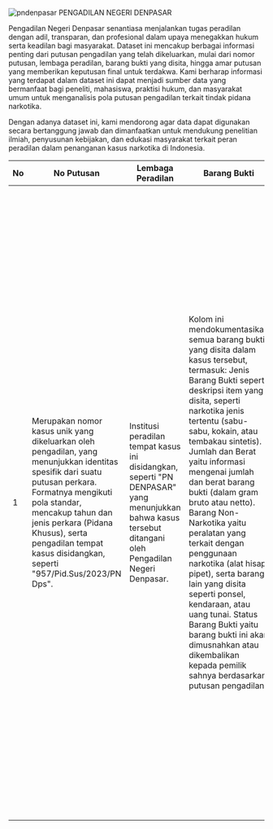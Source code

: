 
![pndenpasar](https://github.com/user-attachments/assets/632ae3fd-ba1e-45ff-bc3d-bd17752fd230) PENGADILAN NEGERI DENPASAR

Pengadilan Negeri Denpasar senantiasa menjalankan tugas peradilan dengan adil, transparan, dan profesional dalam upaya menegakkan hukum serta keadilan bagi masyarakat. Dataset ini mencakup berbagai informasi penting dari putusan pengadilan yang telah dikeluarkan, mulai dari nomor putusan, lembaga peradilan, barang bukti yang disita, hingga amar putusan yang memberikan keputusan final untuk terdakwa. Kami berharap informasi yang terdapat dalam dataset ini dapat menjadi sumber data yang bermanfaat bagi peneliti, mahasiswa, praktisi hukum, dan masyarakat umum untuk menganalisis pola putusan pengadilan terkait tindak pidana narkotika.

Dengan adanya dataset ini, kami mendorong agar data dapat digunakan secara bertanggung jawab dan dimanfaatkan untuk mendukung penelitian ilmiah, penyusunan kebijakan, dan edukasi masyarakat terkait peran peradilan dalam penanganan kasus narkotika di Indonesia.


| No  | No Putusan                                                                                                                       | Lembaga Peradilan          | Barang Bukti                                                                                                                                                                                                                                                                                                                                                                  | Amar Putusan                                                                                                                                                                                                                                                                                                                                                                                                                                                                                                                                                     |
|-----|-----------------------------------------------------------------------------------------------------------------------------------|-----------------------------|------------------------------------------------------------------------------------------------------------------------------------------------------------------------------------------------------------------------------------------------------------------------------------------------------------------------------------------------------------------------------|-----------------------------------------------------------------------------------------------------------------------------------------------------------------------------------------------------------------------------------------------------------------------------------------------------------------------------------------------------------------------------------------------------------------------------------------------------------------------------------------------------------------------------------------------------------------|
| 1   | Merupakan nomor kasus unik yang dikeluarkan oleh pengadilan, yang menunjukkan identitas spesifik dari suatu putusan perkara. Formatnya mengikuti pola standar, mencakup tahun dan jenis perkara (Pidana Khusus), serta pengadilan tempat kasus disidangkan, seperti "957/Pid.Sus/2023/PN Dps".              | Institusi peradilan tempat kasus ini disidangkan, seperti "PN DENPASAR" yang menunjukkan bahwa kasus tersebut ditangani oleh Pengadilan Negeri Denpasar. | Kolom ini mendokumentasikan semua barang bukti yang disita dalam kasus tersebut, termasuk: Jenis Barang Bukti seperti deskripsi item yang disita, seperti narkotika jenis tertentu (sabu-sabu, kokain, atau tembakau sintetis). Jumlah dan Berat yaitu informasi mengenai jumlah dan berat barang bukti (dalam gram bruto atau netto). Barang Non-Narkotika yaitu peralatan yang terkait dengan penggunaan narkotika (alat hisap, pipet), serta barang lain yang disita seperti ponsel, kendaraan, atau uang tunai. Status Barang Bukti yaitu barang bukti ini akan dimusnahkan atau dikembalikan kepada pemilik sahnya berdasarkan putusan pengadilan. | Kolom ini memuat ringkasan amar putusan yang dikeluarkan pengadilan, mencakup Pernyataan Bersalah seperti pernyataan bahwa terdakwa terbukti melakukan tindak pidana narkotika berdasarkan dakwaan alternatif dari penuntut umum. Hukuman Penjara yaitu ama hukuman penjara yang dijatuhkan kepada terdakwa. Ketentuan Tambahan seperti hukuman denda dan alternatif hukuman tambahan jika denda tidak dibayar, serta biaya perkara yang harus ditanggung terdakwa. Status Tahanan dan Barang Bukti seperti penetapan mengenai masa tahanan yang telah dijalani terdakwa serta status barang bukti, apakah dirampas, dikembalikan, atau dimusnahkan. |

